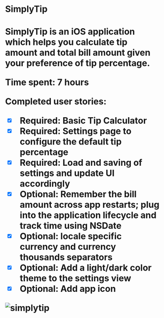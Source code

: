 <h1>SimplyTip<h1>

<p>SimplyTip is an iOS application which helps you calculate tip amount and total bill amount given your preference of tip percentage.</p>

Time spent: 7 hours 

Completed user stories:

 * [x] Required: Basic Tip Calculator 
 * [x] Required: Settings page to configure the default tip percentage
 * [x] Required: Load and saving of settings and update UI accordingly
 * [x] Optional: Remember the bill amount across app restarts; plug into the application lifecycle and track time using NSDate 
 * [x] Optional: locale specific currency and currency thousands separators
 * [x] Optional: Add a light/dark color theme to the settings view
 * [x] Optional: Add app icon
 
![simplytip](https://cloud.githubusercontent.com/assets/4771383/5800005/27c3fce0-9f8e-11e4-86e9-5371f02f4c74.gif)
